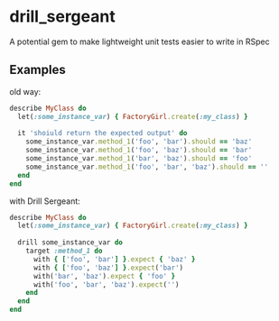 drill_sergeant
==============

A potential gem to make lightweight unit tests easier to write in RSpec


## Examples
old way:
```ruby
describe MyClass do
  let(:some_instance_var) { FactoryGirl.create(:my_class) }
  
  it 'shoiuld return the expected output' do
    some_instance_var.method_1('foo', 'bar').should == 'baz'
    some_instance_var.method_1('foo', 'baz').should == 'bar'
    some_instance_var.method_1('bar', 'baz').should == 'foo'
    some_instance_var.method_1('foo', 'bar', 'baz').should == ''
  end
end
```
with Drill Sergeant:
```ruby
describe MyClass do
  let(:some_instance_var) { FactoryGirl.create(:my_class) }
  
  drill some_instance_var do
    target :method_1 do
      with { ['foo', 'bar'] }.expect { 'baz' }
      with { ['foo', 'baz'] }.expect('bar')
      with('bar', 'baz').expect { 'foo' }
      with('foo', 'bar', 'baz').expect('')
    end
  end
end
```
